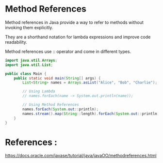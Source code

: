# Method References

Method references in Java provide a way to refer to methods without invoking them explicitly. 

They are a shorthand notation for lambda expressions and improve code readability. 

Method references use :: operator and come in different types.




```java
import java.util.Arrays;
import java.util.List;

public class Main {
    public static void main(String[] args) {
        List<String> names = Arrays.asList("Alice", "Bob", "Charlie");

        // Using Lambda
        // names.forEach(name -> System.out.println(name));

        // Using Method References
        names.forEach(System.out::println);
        names.stream().map(String::length).forEach(System.out::println);
    }
}
```







# References :

https://docs.oracle.com/javase/tutorial/java/javaOO/methodreferences.html
